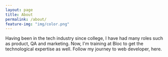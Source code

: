```yaml
---
layout: page
title: About
permalink: /about/
feature-img: "img/color.png"
---
```


Having been in the tech industry since college, I have had many roles such as product, QA and marketing. Now, I'm training at Bloc to get the technological expertise as well. Follow my journey to web developer, here. 
